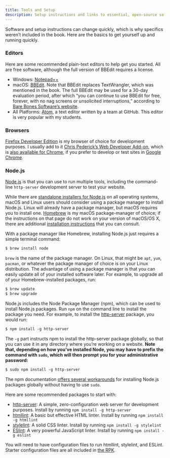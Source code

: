 ```yaml
---
title: Tools and Setup
description: Setup instructions and links to essential, open-source software for web development.
---
```


Software and setup instructions can change quickly, which is why specifics weren’t included in the book. Here are the basics to get yourself up and running quickly.

### Editors

Here are some recommended plain-text editors to help get you started. All are free software, although the full version of BBEdit requires a license.

* Windows: [Notepad++](https://notepad-plus-plus.org/download/v7.3.3.html)
* macOS: [BBEdit](http://www.barebones.com/products/bbedit/download.html). Note that BBEdit replaces TextWrangler, which was mentioned in the book. The full BBEdit may be used for a 30-day evaluation period, after which “you can continue to use BBEdit for free, forever, with no nag screens or unsolicited interruptions,” according to [Bare Bones Software’s website](http://www.barebones.com/products/textwrangler/).
* All Platforms: [Atom](https://atom.io/), a text editor written by a team at GitHub. This editor is very popular with my students.

### Browsers

[Firefox Developer Edition](https://www.mozilla.org/en-US/firefox/developer/) is my browser of choice for development purposes. I usually add to it [Chris Pederick’s Web Developer Add-on](https://addons.mozilla.org/firefox/addon/web-developer/), which is [also available for Chrome](https://chrome.google.com/webstore/detail/web-developer/bfbameneiokkgbdmiekhjnmfkcnldhhm), if you prefer to develop or test sites in [Google Chrome](https://www.google.com/chrome/).

### Node.js

[Node.js]() is that you can use to run multiple tools, including the command-line `http-server` development server to test your website.

While there are [standalone installers for Node.js](https://nodejs.org/en/download/) on all operating systems, macOS and Linux users should consider using a package manager to install Node.js. Linux will already have a package manager, but macOS requires you to install one. [Homebrew](https://brew.sh/) is my macOS package-manager of choice; if the instructions on that page do not work on your version of macOS/OS X, there are additional [installation instructions](https://github.com/Homebrew/brew/blob/master/docs/Installation.md#installation) that you can consult.

With a package manager like Homebrew, installing Node.js just requires a simple terminal command:

```txt
$ brew install node
```

``brew`` is the name of the package manager. On Linux, that might be `apt`, `yum`, `pacman`, or whatever the package manager of choice is on your Linux distribution. The advantage of using a package manager is that you can easily update all of your installed software later. For example, to upgrade all of your Homebrew-installed packages, run:

```txt
$ brew update
$ brew upgrade
```

Node.js includes the Node Package Manager (npm), which can be used to install Node.js packages. Run `npm` on the command line to install the package you need. For example, to install the [http-server](https://www.npmjs.com/package/http-server) package, you would run:

```txt
$ npm install -g http-server
```

The ``-g`` part instructs npm to install the http-server package globally, so that you can use it in any directory where you’re working on a website. **Note that, depending on how you’ve installed Node, you may have to prefix the command with `sudo`, which will then prompt you for your administrative password:**

```txt
$ sudo npm install -g http-server
```

The npm documentation [offers several workarounds](https://docs.npmjs.com/getting-started/fixing-npm-permissions) for installing Node.js packages globally without having to use `sudo`.

Here are some recommended packages to start with:

* [http-server](https://www.npmjs.com/package/http-server): A simple, zero-configuration web server for development purposes. Install by running `npm install -g http-server`
* [htmllint](https://www.npmjs.com/package/html-lint): A basic but effective HTML linter. Install by running `npm install -g htmllint`
* [stylelint](https://www.npmjs.com/package/stylelint): A solid CSS linter. Install by running `npm install -g stylelint`
* [ESlint](https://www.npmjs.com/package/eslint): A very powerful JavaScript linter. Install by running `npm install -g eslint`

You will need to have configuration files to run htmllint, stylelint, and ESLint. Starter configuration files are all included in [the RPK](/rpk/).
